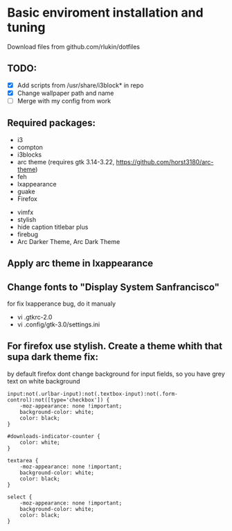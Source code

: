 # Basic enviroment installation and tuning
Download files from github.com/rlukin/dotfiles
## TODO:
 - [x] Add scripts from /usr/share/i3block* in repo
 - [x] Change wallpaper path and name
 - [ ] Merge with my config from work

## Required packages:
 - i3
 - compton
 - i3blocks
 - arc theme (requires gtk 3.14-3.22, https://github.com/horst3180/arc-theme)
 - feh
 - lxappearance
 - guake
 - Firefox
  * vimfx
  * stylish
  * hide caption titlebar plus 
  * firebug 
  * Arc Darker Theme, Arc Dark Theme

## Apply arc theme in lxappearance

## Change fonts to "Display System Sanfrancisco"
for fix lxapperance bug, do it manualy
 - vi .gtkrc-2.0
 - vi .config/gtk-3.0/settings.ini 

## For firefox use stylish. Create a theme whith that supa dark theme fix:
by default firefox dont change background for input fields, so you have grey text on white background
```
input:not(.urlbar-input):not(.textbox-input):not(.form-control):not([type='checkbox']) {
    -moz-appearance: none !important;
    background-color: white;
    color: black;
}

#downloads-indicator-counter {
    color: white;
}

textarea {
    -moz-appearance: none !important;
    background-color: white;
    color: black;
}

select {
    -moz-appearance: none !important;
    background-color: white;
    color: black;
}
```
